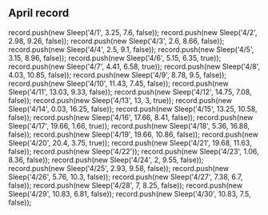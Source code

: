 ## April record

record.push(new Sleep('4/1', 3.25, 7.6, false));
record.push(new Sleep('4/2', 2.98, 9.26, false));
record.push(new Sleep('4/3', 2.6, 8.66, false));
record.push(new Sleep('4/4', 2.5, 9.1, false));
record.push(new Sleep('4/5', 3.15, 8.96, false));
record.push(new Sleep('4/6', 5.15, 6.35, true));
record.push(new Sleep('4/7', 4.41, 6.58, true));
record.push(new Sleep('4/8', 4.03, 10.85, false));
record.push(new Sleep('4/9', 8.78, 9.5, false));
record.push(new Sleep('4/10', 11.43, 7.45, false));
record.push(new Sleep('4/11', 13.03, 9.33, false));
record.push(new Sleep('4/12', 14.75, 7.08, false));
record.push(new Sleep('4/13', 13, 3, true));
record.push(new Sleep('4/14', 0.03, 16.25, false));
record.push(new Sleep('4/15', 13.25, 10.58, false));
record.push(new Sleep('4/16', 17.66, 8.41, false));
record.push(new Sleep('4/17', 19.66, 1.66, true));
record.push(new Sleep('4/18', 5.36, 16.88, false));
record.push(new Sleep('4/19', 19.66, 10.86, false));
record.push(new Sleep('4/20', 20.4, 3.75, true));
record.push(new Sleep('4/21', 19.68, 11.63, false));
record.push(new Sleep('4/22'));
record.push(new Sleep('4/23', 1.06, 8.36, false));
record.push(new Sleep('4/24', 2, 9.55, false));
record.push(new Sleep('4/25', 2.93, 9.58, false));
record.push(new Sleep('4/26', 5.76, 10.3, false));
record.push(new Sleep('4/27', 7.38, 6.7, false));
record.push(new Sleep('4/28', 7, 8.25, false));
record.push(new Sleep('4/29', 10.83, 6.81, false));
record.push(new Sleep('4/30', 10.83, 7.5, false));